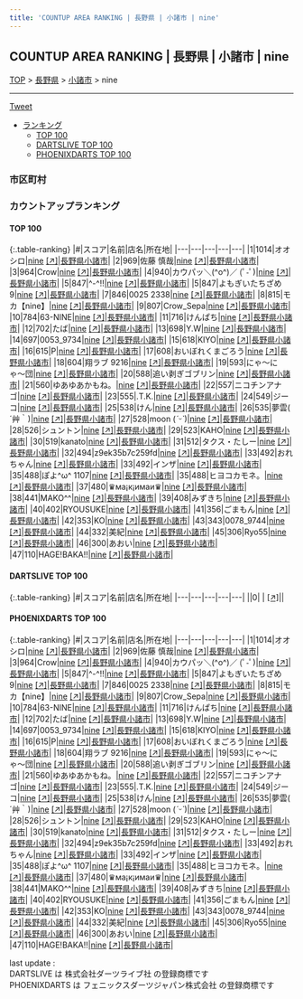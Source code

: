 ```yaml
---
title: 'COUNTUP AREA RANKING | 長野県 | 小諸市 | nine'
---
```

## COUNTUP AREA RANKING | 長野県 | 小諸市 | nine

[TOP](/darts/rank/) > [長野県](/darts/rank/長野県/) > [小諸市](/darts/rank/長野県/小諸市/) > nine

___

<a href="https://twitter.com/share?ref_src=twsrc%5Etfw" data-text="COUNTUP AREA RANKING | 長野県小諸市nine" class="twitter-share-button" data-hashtags="DARTSLIVE,PHOENIXDARTS,darts,ダーツ" data-show-count="false">Tweet</a>

* [ランキング](#カウントアップランキング)
    * [TOP 100](#top-100)
    * [DARTSLIVE TOP 100](#dartslive-top-100)
    * [PHOENIXDARTS TOP 100](#phoenixdarts-top-100)

### 市区町村

<ul>

</ul>

### カウントアップランキング

#### TOP 100



{:.table-ranking}
|#|スコア|名前|店名|所在地|
|---|---|---|---|---|
|1|1014|<span class="rank-name-pd">オオシロ</span>|<a href="/darts/rank/shops/84784.html">nine</a> <a href="https://vs.phoenixdarts.com/jp/shop/shopDetailInfo/s_84784?s_seq=84784">[↗]</a>|<a href="/darts/rank/長野県/小諸市">長野県小諸市</a>|
|2|969|<span class="rank-name-pd"><span class="pro-icon-pd"></span>佐藤  慎哉</span>|<a href="/darts/rank/shops/84784.html">nine</a> <a href="https://vs.phoenixdarts.com/jp/shop/shopDetailInfo/s_84784?s_seq=84784">[↗]</a>|<a href="/darts/rank/長野県/小諸市">長野県小諸市</a>|
|3|964|<span class="rank-name-pd">Crow</span>|<a href="/darts/rank/shops/84784.html">nine</a> <a href="https://vs.phoenixdarts.com/jp/shop/shopDetailInfo/s_84784?s_seq=84784">[↗]</a>|<a href="/darts/rank/長野県/小諸市">長野県小諸市</a>|
|4|940|<span class="rank-name-pd">カウパッ＼(^o^)／ (ﾟ-ﾟ)</span>|<a href="/darts/rank/shops/84784.html">nine</a> <a href="https://vs.phoenixdarts.com/jp/shop/shopDetailInfo/s_84784?s_seq=84784">[↗]</a>|<a href="/darts/rank/長野県/小諸市">長野県小諸市</a>|
|5|847|<span class="rank-name-pd">^-^!!</span>|<a href="/darts/rank/shops/84784.html">nine</a> <a href="https://vs.phoenixdarts.com/jp/shop/shopDetailInfo/s_84784?s_seq=84784">[↗]</a>|<a href="/darts/rank/長野県/小諸市">長野県小諸市</a>|
|5|847|<span class="rank-name-pd">よもぎいたちざめ9</span>|<a href="/darts/rank/shops/84784.html">nine</a> <a href="https://vs.phoenixdarts.com/jp/shop/shopDetailInfo/s_84784?s_seq=84784">[↗]</a>|<a href="/darts/rank/長野県/小諸市">長野県小諸市</a>|
|7|846|<span class="rank-name-pd">0025 2338</span>|<a href="/darts/rank/shops/84784.html">nine</a> <a href="https://vs.phoenixdarts.com/jp/shop/shopDetailInfo/s_84784?s_seq=84784">[↗]</a>|<a href="/darts/rank/長野県/小諸市">長野県小諸市</a>|
|8|815|<span class="rank-name-pd">モカ【nine】</span>|<a href="/darts/rank/shops/84784.html">nine</a> <a href="https://vs.phoenixdarts.com/jp/shop/shopDetailInfo/s_84784?s_seq=84784">[↗]</a>|<a href="/darts/rank/長野県/小諸市">長野県小諸市</a>|
|9|807|<span class="rank-name-pd">Crow_Sepa</span>|<a href="/darts/rank/shops/84784.html">nine</a> <a href="https://vs.phoenixdarts.com/jp/shop/shopDetailInfo/s_84784?s_seq=84784">[↗]</a>|<a href="/darts/rank/長野県/小諸市">長野県小諸市</a>|
|10|784|<span class="rank-name-pd">63-NINE</span>|<a href="/darts/rank/shops/84784.html">nine</a> <a href="https://vs.phoenixdarts.com/jp/shop/shopDetailInfo/s_84784?s_seq=84784">[↗]</a>|<a href="/darts/rank/長野県/小諸市">長野県小諸市</a>|
|11|716|<span class="rank-name-pd">けんぱち</span>|<a href="/darts/rank/shops/84784.html">nine</a> <a href="https://vs.phoenixdarts.com/jp/shop/shopDetailInfo/s_84784?s_seq=84784">[↗]</a>|<a href="/darts/rank/長野県/小諸市">長野県小諸市</a>|
|12|702|<span class="rank-name-pd">たば</span>|<a href="/darts/rank/shops/84784.html">nine</a> <a href="https://vs.phoenixdarts.com/jp/shop/shopDetailInfo/s_84784?s_seq=84784">[↗]</a>|<a href="/darts/rank/長野県/小諸市">長野県小諸市</a>|
|13|698|<span class="rank-name-pd">Y.W</span>|<a href="/darts/rank/shops/84784.html">nine</a> <a href="https://vs.phoenixdarts.com/jp/shop/shopDetailInfo/s_84784?s_seq=84784">[↗]</a>|<a href="/darts/rank/長野県/小諸市">長野県小諸市</a>|
|14|697|<span class="rank-name-pd">0053_9734</span>|<a href="/darts/rank/shops/84784.html">nine</a> <a href="https://vs.phoenixdarts.com/jp/shop/shopDetailInfo/s_84784?s_seq=84784">[↗]</a>|<a href="/darts/rank/長野県/小諸市">長野県小諸市</a>|
|15|618|<span class="rank-name-pd">KIYO</span>|<a href="/darts/rank/shops/84784.html">nine</a> <a href="https://vs.phoenixdarts.com/jp/shop/shopDetailInfo/s_84784?s_seq=84784">[↗]</a>|<a href="/darts/rank/長野県/小諸市">長野県小諸市</a>|
|16|615|<span class="rank-name-pd">P</span>|<a href="/darts/rank/shops/84784.html">nine</a> <a href="https://vs.phoenixdarts.com/jp/shop/shopDetailInfo/s_84784?s_seq=84784">[↗]</a>|<a href="/darts/rank/長野県/小諸市">長野県小諸市</a>|
|17|608|<span class="rank-name-pd">おいぼれくまごろう</span>|<a href="/darts/rank/shops/84784.html">nine</a> <a href="https://vs.phoenixdarts.com/jp/shop/shopDetailInfo/s_84784?s_seq=84784">[↗]</a>|<a href="/darts/rank/長野県/小諸市">長野県小諸市</a>|
|18|604|<span class="rank-name-pd">翔ラブ 9216</span>|<a href="/darts/rank/shops/84784.html">nine</a> <a href="https://vs.phoenixdarts.com/jp/shop/shopDetailInfo/s_84784?s_seq=84784">[↗]</a>|<a href="/darts/rank/長野県/小諸市">長野県小諸市</a>|
|19|593|<span class="rank-name-pd">にゃ〜にゃ〜団</span>|<a href="/darts/rank/shops/84784.html">nine</a> <a href="https://vs.phoenixdarts.com/jp/shop/shopDetailInfo/s_84784?s_seq=84784">[↗]</a>|<a href="/darts/rank/長野県/小諸市">長野県小諸市</a>|
|20|588|<span class="rank-name-pd">追い剥ぎゴブリン</span>|<a href="/darts/rank/shops/84784.html">nine</a> <a href="https://vs.phoenixdarts.com/jp/shop/shopDetailInfo/s_84784?s_seq=84784">[↗]</a>|<a href="/darts/rank/長野県/小諸市">長野県小諸市</a>|
|21|560|<span class="rank-name-pd">ゆあゆあかもね。</span>|<a href="/darts/rank/shops/84784.html">nine</a> <a href="https://vs.phoenixdarts.com/jp/shop/shopDetailInfo/s_84784?s_seq=84784">[↗]</a>|<a href="/darts/rank/長野県/小諸市">長野県小諸市</a>|
|22|557|<span class="rank-name-pd">ニコチンアナゴ</span>|<a href="/darts/rank/shops/84784.html">nine</a> <a href="https://vs.phoenixdarts.com/jp/shop/shopDetailInfo/s_84784?s_seq=84784">[↗]</a>|<a href="/darts/rank/長野県/小諸市">長野県小諸市</a>|
|23|555|<span class="rank-name-pd">.T.K.</span>|<a href="/darts/rank/shops/84784.html">nine</a> <a href="https://vs.phoenixdarts.com/jp/shop/shopDetailInfo/s_84784?s_seq=84784">[↗]</a>|<a href="/darts/rank/長野県/小諸市">長野県小諸市</a>|
|24|549|<span class="rank-name-pd">ジーコ</span>|<a href="/darts/rank/shops/84784.html">nine</a> <a href="https://vs.phoenixdarts.com/jp/shop/shopDetailInfo/s_84784?s_seq=84784">[↗]</a>|<a href="/darts/rank/長野県/小諸市">長野県小諸市</a>|
|25|538|<span class="rank-name-pd">けん</span>|<a href="/darts/rank/shops/84784.html">nine</a> <a href="https://vs.phoenixdarts.com/jp/shop/shopDetailInfo/s_84784?s_seq=84784">[↗]</a>|<a href="/darts/rank/長野県/小諸市">長野県小諸市</a>|
|26|535|<span class="rank-name-pd">夢雲( ´艸｀)</span>|<a href="/darts/rank/shops/84784.html">nine</a> <a href="https://vs.phoenixdarts.com/jp/shop/shopDetailInfo/s_84784?s_seq=84784">[↗]</a>|<a href="/darts/rank/長野県/小諸市">長野県小諸市</a>|
|27|528|<span class="rank-name-pd">moon (*ˊᵕˋ*)</span>|<a href="/darts/rank/shops/84784.html">nine</a> <a href="https://vs.phoenixdarts.com/jp/shop/shopDetailInfo/s_84784?s_seq=84784">[↗]</a>|<a href="/darts/rank/長野県/小諸市">長野県小諸市</a>|
|28|526|<span class="rank-name-pd">シュントン</span>|<a href="/darts/rank/shops/84784.html">nine</a> <a href="https://vs.phoenixdarts.com/jp/shop/shopDetailInfo/s_84784?s_seq=84784">[↗]</a>|<a href="/darts/rank/長野県/小諸市">長野県小諸市</a>|
|29|523|<span class="rank-name-pd">KAHO</span>|<a href="/darts/rank/shops/84784.html">nine</a> <a href="https://vs.phoenixdarts.com/jp/shop/shopDetailInfo/s_84784?s_seq=84784">[↗]</a>|<a href="/darts/rank/長野県/小諸市">長野県小諸市</a>|
|30|519|<span class="rank-name-pd">kanato</span>|<a href="/darts/rank/shops/84784.html">nine</a> <a href="https://vs.phoenixdarts.com/jp/shop/shopDetailInfo/s_84784?s_seq=84784">[↗]</a>|<a href="/darts/rank/長野県/小諸市">長野県小諸市</a>|
|31|512|<span class="rank-name-pd">タクス・たしー</span>|<a href="/darts/rank/shops/84784.html">nine</a> <a href="https://vs.phoenixdarts.com/jp/shop/shopDetailInfo/s_84784?s_seq=84784">[↗]</a>|<a href="/darts/rank/長野県/小諸市">長野県小諸市</a>|
|32|494|<span class="rank-name-pd">z9ek35b7c259fd</span>|<a href="/darts/rank/shops/84784.html">nine</a> <a href="https://vs.phoenixdarts.com/jp/shop/shopDetailInfo/s_84784?s_seq=84784">[↗]</a>|<a href="/darts/rank/長野県/小諸市">長野県小諸市</a>|
|33|492|<span class="rank-name-pd">おれちゃん</span>|<a href="/darts/rank/shops/84784.html">nine</a> <a href="https://vs.phoenixdarts.com/jp/shop/shopDetailInfo/s_84784?s_seq=84784">[↗]</a>|<a href="/darts/rank/長野県/小諸市">長野県小諸市</a>|
|33|492|<span class="rank-name-pd">インザ</span>|<a href="/darts/rank/shops/84784.html">nine</a> <a href="https://vs.phoenixdarts.com/jp/shop/shopDetailInfo/s_84784?s_seq=84784">[↗]</a>|<a href="/darts/rank/長野県/小諸市">長野県小諸市</a>|
|35|488|<span class="rank-name-pd">ぽよ^ω^ 1107</span>|<a href="/darts/rank/shops/84784.html">nine</a> <a href="https://vs.phoenixdarts.com/jp/shop/shopDetailInfo/s_84784?s_seq=84784">[↗]</a>|<a href="/darts/rank/長野県/小諸市">長野県小諸市</a>|
|35|488|<span class="rank-name-pd">ヒヨコカモネ。</span>|<a href="/darts/rank/shops/84784.html">nine</a> <a href="https://vs.phoenixdarts.com/jp/shop/shopDetailInfo/s_84784?s_seq=84784">[↗]</a>|<a href="/darts/rank/長野県/小諸市">長野県小諸市</a>|
|37|480|<span class="rank-name-pd">♛ма¡к¡имаи♛</span>|<a href="/darts/rank/shops/84784.html">nine</a> <a href="https://vs.phoenixdarts.com/jp/shop/shopDetailInfo/s_84784?s_seq=84784">[↗]</a>|<a href="/darts/rank/長野県/小諸市">長野県小諸市</a>|
|38|441|<span class="rank-name-pd">MAKO^^</span>|<a href="/darts/rank/shops/84784.html">nine</a> <a href="https://vs.phoenixdarts.com/jp/shop/shopDetailInfo/s_84784?s_seq=84784">[↗]</a>|<a href="/darts/rank/長野県/小諸市">長野県小諸市</a>|
|39|408|<span class="rank-name-pd">みずきち</span>|<a href="/darts/rank/shops/84784.html">nine</a> <a href="https://vs.phoenixdarts.com/jp/shop/shopDetailInfo/s_84784?s_seq=84784">[↗]</a>|<a href="/darts/rank/長野県/小諸市">長野県小諸市</a>|
|40|402|<span class="rank-name-pd">RYOUSUKE</span>|<a href="/darts/rank/shops/84784.html">nine</a> <a href="https://vs.phoenixdarts.com/jp/shop/shopDetailInfo/s_84784?s_seq=84784">[↗]</a>|<a href="/darts/rank/長野県/小諸市">長野県小諸市</a>|
|41|356|<span class="rank-name-pd">ごまもん</span>|<a href="/darts/rank/shops/84784.html">nine</a> <a href="https://vs.phoenixdarts.com/jp/shop/shopDetailInfo/s_84784?s_seq=84784">[↗]</a>|<a href="/darts/rank/長野県/小諸市">長野県小諸市</a>|
|42|353|<span class="rank-name-pd">KO</span>|<a href="/darts/rank/shops/84784.html">nine</a> <a href="https://vs.phoenixdarts.com/jp/shop/shopDetailInfo/s_84784?s_seq=84784">[↗]</a>|<a href="/darts/rank/長野県/小諸市">長野県小諸市</a>|
|43|343|<span class="rank-name-pd">0078_9744</span>|<a href="/darts/rank/shops/84784.html">nine</a> <a href="https://vs.phoenixdarts.com/jp/shop/shopDetailInfo/s_84784?s_seq=84784">[↗]</a>|<a href="/darts/rank/長野県/小諸市">長野県小諸市</a>|
|44|332|<span class="rank-name-pd">美紀</span>|<a href="/darts/rank/shops/84784.html">nine</a> <a href="https://vs.phoenixdarts.com/jp/shop/shopDetailInfo/s_84784?s_seq=84784">[↗]</a>|<a href="/darts/rank/長野県/小諸市">長野県小諸市</a>|
|45|306|<span class="rank-name-pd">Ryo55</span>|<a href="/darts/rank/shops/84784.html">nine</a> <a href="https://vs.phoenixdarts.com/jp/shop/shopDetailInfo/s_84784?s_seq=84784">[↗]</a>|<a href="/darts/rank/長野県/小諸市">長野県小諸市</a>|
|46|300|<span class="rank-name-pd">あおい</span>|<a href="/darts/rank/shops/84784.html">nine</a> <a href="https://vs.phoenixdarts.com/jp/shop/shopDetailInfo/s_84784?s_seq=84784">[↗]</a>|<a href="/darts/rank/長野県/小諸市">長野県小諸市</a>|
|47|110|<span class="rank-name-pd">HAGE!BAKA!!</span>|<a href="/darts/rank/shops/84784.html">nine</a> <a href="https://vs.phoenixdarts.com/jp/shop/shopDetailInfo/s_84784?s_seq=84784">[↗]</a>|<a href="/darts/rank/長野県/小諸市">長野県小諸市</a>|


#### DARTSLIVE TOP 100



{:.table-ranking}
|#|スコア|名前|店名|所在地|
|---|---|---|---|---|
||0|<span class="rank-name-dl"> </span>|<a href="/darts/rank/shops/.html"></a> <a href="">[↗]</a>|<a href="/darts/rank//"></a>|


#### PHOENIXDARTS TOP 100



{:.table-ranking}
|#|スコア|名前|店名|所在地|
|---|---|---|---|---|
|1|1014|<span class="rank-name-pd">オオシロ</span>|<a href="/darts/rank/shops/84784.html">nine</a> <a href="https://vs.phoenixdarts.com/jp/shop/shopDetailInfo/s_84784?s_seq=84784">[↗]</a>|<a href="/darts/rank/長野県/小諸市">長野県小諸市</a>|
|2|969|<span class="rank-name-pd"><span class="pro-icon-pd"></span>佐藤  慎哉</span>|<a href="/darts/rank/shops/84784.html">nine</a> <a href="https://vs.phoenixdarts.com/jp/shop/shopDetailInfo/s_84784?s_seq=84784">[↗]</a>|<a href="/darts/rank/長野県/小諸市">長野県小諸市</a>|
|3|964|<span class="rank-name-pd">Crow</span>|<a href="/darts/rank/shops/84784.html">nine</a> <a href="https://vs.phoenixdarts.com/jp/shop/shopDetailInfo/s_84784?s_seq=84784">[↗]</a>|<a href="/darts/rank/長野県/小諸市">長野県小諸市</a>|
|4|940|<span class="rank-name-pd">カウパッ＼(^o^)／ (ﾟ-ﾟ)</span>|<a href="/darts/rank/shops/84784.html">nine</a> <a href="https://vs.phoenixdarts.com/jp/shop/shopDetailInfo/s_84784?s_seq=84784">[↗]</a>|<a href="/darts/rank/長野県/小諸市">長野県小諸市</a>|
|5|847|<span class="rank-name-pd">^-^!!</span>|<a href="/darts/rank/shops/84784.html">nine</a> <a href="https://vs.phoenixdarts.com/jp/shop/shopDetailInfo/s_84784?s_seq=84784">[↗]</a>|<a href="/darts/rank/長野県/小諸市">長野県小諸市</a>|
|5|847|<span class="rank-name-pd">よもぎいたちざめ9</span>|<a href="/darts/rank/shops/84784.html">nine</a> <a href="https://vs.phoenixdarts.com/jp/shop/shopDetailInfo/s_84784?s_seq=84784">[↗]</a>|<a href="/darts/rank/長野県/小諸市">長野県小諸市</a>|
|7|846|<span class="rank-name-pd">0025 2338</span>|<a href="/darts/rank/shops/84784.html">nine</a> <a href="https://vs.phoenixdarts.com/jp/shop/shopDetailInfo/s_84784?s_seq=84784">[↗]</a>|<a href="/darts/rank/長野県/小諸市">長野県小諸市</a>|
|8|815|<span class="rank-name-pd">モカ【nine】</span>|<a href="/darts/rank/shops/84784.html">nine</a> <a href="https://vs.phoenixdarts.com/jp/shop/shopDetailInfo/s_84784?s_seq=84784">[↗]</a>|<a href="/darts/rank/長野県/小諸市">長野県小諸市</a>|
|9|807|<span class="rank-name-pd">Crow_Sepa</span>|<a href="/darts/rank/shops/84784.html">nine</a> <a href="https://vs.phoenixdarts.com/jp/shop/shopDetailInfo/s_84784?s_seq=84784">[↗]</a>|<a href="/darts/rank/長野県/小諸市">長野県小諸市</a>|
|10|784|<span class="rank-name-pd">63-NINE</span>|<a href="/darts/rank/shops/84784.html">nine</a> <a href="https://vs.phoenixdarts.com/jp/shop/shopDetailInfo/s_84784?s_seq=84784">[↗]</a>|<a href="/darts/rank/長野県/小諸市">長野県小諸市</a>|
|11|716|<span class="rank-name-pd">けんぱち</span>|<a href="/darts/rank/shops/84784.html">nine</a> <a href="https://vs.phoenixdarts.com/jp/shop/shopDetailInfo/s_84784?s_seq=84784">[↗]</a>|<a href="/darts/rank/長野県/小諸市">長野県小諸市</a>|
|12|702|<span class="rank-name-pd">たば</span>|<a href="/darts/rank/shops/84784.html">nine</a> <a href="https://vs.phoenixdarts.com/jp/shop/shopDetailInfo/s_84784?s_seq=84784">[↗]</a>|<a href="/darts/rank/長野県/小諸市">長野県小諸市</a>|
|13|698|<span class="rank-name-pd">Y.W</span>|<a href="/darts/rank/shops/84784.html">nine</a> <a href="https://vs.phoenixdarts.com/jp/shop/shopDetailInfo/s_84784?s_seq=84784">[↗]</a>|<a href="/darts/rank/長野県/小諸市">長野県小諸市</a>|
|14|697|<span class="rank-name-pd">0053_9734</span>|<a href="/darts/rank/shops/84784.html">nine</a> <a href="https://vs.phoenixdarts.com/jp/shop/shopDetailInfo/s_84784?s_seq=84784">[↗]</a>|<a href="/darts/rank/長野県/小諸市">長野県小諸市</a>|
|15|618|<span class="rank-name-pd">KIYO</span>|<a href="/darts/rank/shops/84784.html">nine</a> <a href="https://vs.phoenixdarts.com/jp/shop/shopDetailInfo/s_84784?s_seq=84784">[↗]</a>|<a href="/darts/rank/長野県/小諸市">長野県小諸市</a>|
|16|615|<span class="rank-name-pd">P</span>|<a href="/darts/rank/shops/84784.html">nine</a> <a href="https://vs.phoenixdarts.com/jp/shop/shopDetailInfo/s_84784?s_seq=84784">[↗]</a>|<a href="/darts/rank/長野県/小諸市">長野県小諸市</a>|
|17|608|<span class="rank-name-pd">おいぼれくまごろう</span>|<a href="/darts/rank/shops/84784.html">nine</a> <a href="https://vs.phoenixdarts.com/jp/shop/shopDetailInfo/s_84784?s_seq=84784">[↗]</a>|<a href="/darts/rank/長野県/小諸市">長野県小諸市</a>|
|18|604|<span class="rank-name-pd">翔ラブ 9216</span>|<a href="/darts/rank/shops/84784.html">nine</a> <a href="https://vs.phoenixdarts.com/jp/shop/shopDetailInfo/s_84784?s_seq=84784">[↗]</a>|<a href="/darts/rank/長野県/小諸市">長野県小諸市</a>|
|19|593|<span class="rank-name-pd">にゃ〜にゃ〜団</span>|<a href="/darts/rank/shops/84784.html">nine</a> <a href="https://vs.phoenixdarts.com/jp/shop/shopDetailInfo/s_84784?s_seq=84784">[↗]</a>|<a href="/darts/rank/長野県/小諸市">長野県小諸市</a>|
|20|588|<span class="rank-name-pd">追い剥ぎゴブリン</span>|<a href="/darts/rank/shops/84784.html">nine</a> <a href="https://vs.phoenixdarts.com/jp/shop/shopDetailInfo/s_84784?s_seq=84784">[↗]</a>|<a href="/darts/rank/長野県/小諸市">長野県小諸市</a>|
|21|560|<span class="rank-name-pd">ゆあゆあかもね。</span>|<a href="/darts/rank/shops/84784.html">nine</a> <a href="https://vs.phoenixdarts.com/jp/shop/shopDetailInfo/s_84784?s_seq=84784">[↗]</a>|<a href="/darts/rank/長野県/小諸市">長野県小諸市</a>|
|22|557|<span class="rank-name-pd">ニコチンアナゴ</span>|<a href="/darts/rank/shops/84784.html">nine</a> <a href="https://vs.phoenixdarts.com/jp/shop/shopDetailInfo/s_84784?s_seq=84784">[↗]</a>|<a href="/darts/rank/長野県/小諸市">長野県小諸市</a>|
|23|555|<span class="rank-name-pd">.T.K.</span>|<a href="/darts/rank/shops/84784.html">nine</a> <a href="https://vs.phoenixdarts.com/jp/shop/shopDetailInfo/s_84784?s_seq=84784">[↗]</a>|<a href="/darts/rank/長野県/小諸市">長野県小諸市</a>|
|24|549|<span class="rank-name-pd">ジーコ</span>|<a href="/darts/rank/shops/84784.html">nine</a> <a href="https://vs.phoenixdarts.com/jp/shop/shopDetailInfo/s_84784?s_seq=84784">[↗]</a>|<a href="/darts/rank/長野県/小諸市">長野県小諸市</a>|
|25|538|<span class="rank-name-pd">けん</span>|<a href="/darts/rank/shops/84784.html">nine</a> <a href="https://vs.phoenixdarts.com/jp/shop/shopDetailInfo/s_84784?s_seq=84784">[↗]</a>|<a href="/darts/rank/長野県/小諸市">長野県小諸市</a>|
|26|535|<span class="rank-name-pd">夢雲( ´艸｀)</span>|<a href="/darts/rank/shops/84784.html">nine</a> <a href="https://vs.phoenixdarts.com/jp/shop/shopDetailInfo/s_84784?s_seq=84784">[↗]</a>|<a href="/darts/rank/長野県/小諸市">長野県小諸市</a>|
|27|528|<span class="rank-name-pd">moon (*ˊᵕˋ*)</span>|<a href="/darts/rank/shops/84784.html">nine</a> <a href="https://vs.phoenixdarts.com/jp/shop/shopDetailInfo/s_84784?s_seq=84784">[↗]</a>|<a href="/darts/rank/長野県/小諸市">長野県小諸市</a>|
|28|526|<span class="rank-name-pd">シュントン</span>|<a href="/darts/rank/shops/84784.html">nine</a> <a href="https://vs.phoenixdarts.com/jp/shop/shopDetailInfo/s_84784?s_seq=84784">[↗]</a>|<a href="/darts/rank/長野県/小諸市">長野県小諸市</a>|
|29|523|<span class="rank-name-pd">KAHO</span>|<a href="/darts/rank/shops/84784.html">nine</a> <a href="https://vs.phoenixdarts.com/jp/shop/shopDetailInfo/s_84784?s_seq=84784">[↗]</a>|<a href="/darts/rank/長野県/小諸市">長野県小諸市</a>|
|30|519|<span class="rank-name-pd">kanato</span>|<a href="/darts/rank/shops/84784.html">nine</a> <a href="https://vs.phoenixdarts.com/jp/shop/shopDetailInfo/s_84784?s_seq=84784">[↗]</a>|<a href="/darts/rank/長野県/小諸市">長野県小諸市</a>|
|31|512|<span class="rank-name-pd">タクス・たしー</span>|<a href="/darts/rank/shops/84784.html">nine</a> <a href="https://vs.phoenixdarts.com/jp/shop/shopDetailInfo/s_84784?s_seq=84784">[↗]</a>|<a href="/darts/rank/長野県/小諸市">長野県小諸市</a>|
|32|494|<span class="rank-name-pd">z9ek35b7c259fd</span>|<a href="/darts/rank/shops/84784.html">nine</a> <a href="https://vs.phoenixdarts.com/jp/shop/shopDetailInfo/s_84784?s_seq=84784">[↗]</a>|<a href="/darts/rank/長野県/小諸市">長野県小諸市</a>|
|33|492|<span class="rank-name-pd">おれちゃん</span>|<a href="/darts/rank/shops/84784.html">nine</a> <a href="https://vs.phoenixdarts.com/jp/shop/shopDetailInfo/s_84784?s_seq=84784">[↗]</a>|<a href="/darts/rank/長野県/小諸市">長野県小諸市</a>|
|33|492|<span class="rank-name-pd">インザ</span>|<a href="/darts/rank/shops/84784.html">nine</a> <a href="https://vs.phoenixdarts.com/jp/shop/shopDetailInfo/s_84784?s_seq=84784">[↗]</a>|<a href="/darts/rank/長野県/小諸市">長野県小諸市</a>|
|35|488|<span class="rank-name-pd">ぽよ^ω^ 1107</span>|<a href="/darts/rank/shops/84784.html">nine</a> <a href="https://vs.phoenixdarts.com/jp/shop/shopDetailInfo/s_84784?s_seq=84784">[↗]</a>|<a href="/darts/rank/長野県/小諸市">長野県小諸市</a>|
|35|488|<span class="rank-name-pd">ヒヨコカモネ。</span>|<a href="/darts/rank/shops/84784.html">nine</a> <a href="https://vs.phoenixdarts.com/jp/shop/shopDetailInfo/s_84784?s_seq=84784">[↗]</a>|<a href="/darts/rank/長野県/小諸市">長野県小諸市</a>|
|37|480|<span class="rank-name-pd">♛ма¡к¡имаи♛</span>|<a href="/darts/rank/shops/84784.html">nine</a> <a href="https://vs.phoenixdarts.com/jp/shop/shopDetailInfo/s_84784?s_seq=84784">[↗]</a>|<a href="/darts/rank/長野県/小諸市">長野県小諸市</a>|
|38|441|<span class="rank-name-pd">MAKO^^</span>|<a href="/darts/rank/shops/84784.html">nine</a> <a href="https://vs.phoenixdarts.com/jp/shop/shopDetailInfo/s_84784?s_seq=84784">[↗]</a>|<a href="/darts/rank/長野県/小諸市">長野県小諸市</a>|
|39|408|<span class="rank-name-pd">みずきち</span>|<a href="/darts/rank/shops/84784.html">nine</a> <a href="https://vs.phoenixdarts.com/jp/shop/shopDetailInfo/s_84784?s_seq=84784">[↗]</a>|<a href="/darts/rank/長野県/小諸市">長野県小諸市</a>|
|40|402|<span class="rank-name-pd">RYOUSUKE</span>|<a href="/darts/rank/shops/84784.html">nine</a> <a href="https://vs.phoenixdarts.com/jp/shop/shopDetailInfo/s_84784?s_seq=84784">[↗]</a>|<a href="/darts/rank/長野県/小諸市">長野県小諸市</a>|
|41|356|<span class="rank-name-pd">ごまもん</span>|<a href="/darts/rank/shops/84784.html">nine</a> <a href="https://vs.phoenixdarts.com/jp/shop/shopDetailInfo/s_84784?s_seq=84784">[↗]</a>|<a href="/darts/rank/長野県/小諸市">長野県小諸市</a>|
|42|353|<span class="rank-name-pd">KO</span>|<a href="/darts/rank/shops/84784.html">nine</a> <a href="https://vs.phoenixdarts.com/jp/shop/shopDetailInfo/s_84784?s_seq=84784">[↗]</a>|<a href="/darts/rank/長野県/小諸市">長野県小諸市</a>|
|43|343|<span class="rank-name-pd">0078_9744</span>|<a href="/darts/rank/shops/84784.html">nine</a> <a href="https://vs.phoenixdarts.com/jp/shop/shopDetailInfo/s_84784?s_seq=84784">[↗]</a>|<a href="/darts/rank/長野県/小諸市">長野県小諸市</a>|
|44|332|<span class="rank-name-pd">美紀</span>|<a href="/darts/rank/shops/84784.html">nine</a> <a href="https://vs.phoenixdarts.com/jp/shop/shopDetailInfo/s_84784?s_seq=84784">[↗]</a>|<a href="/darts/rank/長野県/小諸市">長野県小諸市</a>|
|45|306|<span class="rank-name-pd">Ryo55</span>|<a href="/darts/rank/shops/84784.html">nine</a> <a href="https://vs.phoenixdarts.com/jp/shop/shopDetailInfo/s_84784?s_seq=84784">[↗]</a>|<a href="/darts/rank/長野県/小諸市">長野県小諸市</a>|
|46|300|<span class="rank-name-pd">あおい</span>|<a href="/darts/rank/shops/84784.html">nine</a> <a href="https://vs.phoenixdarts.com/jp/shop/shopDetailInfo/s_84784?s_seq=84784">[↗]</a>|<a href="/darts/rank/長野県/小諸市">長野県小諸市</a>|
|47|110|<span class="rank-name-pd">HAGE!BAKA!!</span>|<a href="/darts/rank/shops/84784.html">nine</a> <a href="https://vs.phoenixdarts.com/jp/shop/shopDetailInfo/s_84784?s_seq=84784">[↗]</a>|<a href="/darts/rank/長野県/小諸市">長野県小諸市</a>|


<div class="footer border-top border-gray-light mt-5 pt-3 text-right text-gray">
    last update : <span style="font-weight: italic" id="foot_last_modified"></span><br />
    DARTSLIVE は 株式会社ダーツライブ社 の登録商標です<br />
    PHOENIXDARTS は フェニックスダーツジャパン株式会社 の登録商標です<br />
</div>

<script src="https://cdnjs.cloudflare.com/ajax/libs/jquery.tablesorter/2.31.3/js/jquery.tablesorter.min.js" integrity="sha512-qzgd5cYSZcosqpzpn7zF2ZId8f/8CHmFKZ8j7mU4OUXTNRd5g+ZHBPsgKEwoqxCtdQvExE5LprwwPAgoicguNg==" crossorigin="anonymous" referrerpolicy="no-referrer"></script>
<link rel="stylesheet" href="https://cdnjs.cloudflare.com/ajax/libs/jquery.tablesorter/2.31.3/css/theme.default.min.css" integrity="sha512-wghhOJkjQX0Lh3NSWvNKeZ0ZpNn+SPVXX1Qyc9OCaogADktxrBiBdKGDoqVUOyhStvMBmJQ8ZdMHiR3wuEq8+w==" crossorigin="anonymous" referrerpolicy="no-referrer" />
<script>
$(function() {
    $(".table-ranking").tablesorter({sortList:[[0, 0]]});
    $("#foot_last_modified").text(formatDate(new Date(document.lastModified), 'yyyy-MM-dd HH:mm:ss'));
});
</script>

<script async src="https://platform.twitter.com/widgets.js" charset="utf-8"></script>